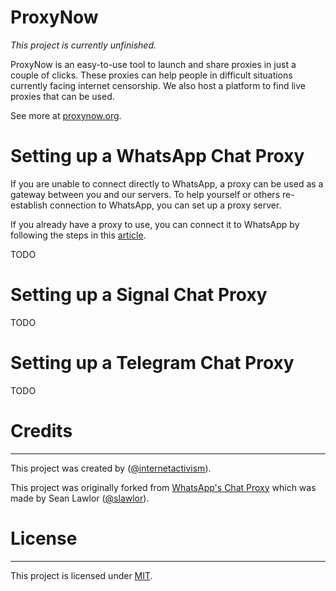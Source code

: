 # ProxyNow

_This project is currently unfinished._

ProxyNow is an easy-to-use tool to launch and share proxies in just a couple of clicks. These proxies can help people in difficult situations currently facing internet censorship. We also host a platform to find live proxies that can be used.

See more at [proxynow.org](https://proxynow.org).

# Setting up a WhatsApp Chat Proxy

If you are unable to connect directly to WhatsApp, a proxy can be used as a gateway between you and our servers. To help yourself or others re-establish connection to WhatsApp, you can set up a proxy server.

If you already have a proxy to use, you can connect it to WhatsApp by following the steps in this [article](https://faq.whatsapp.com/520504143274092).

TODO

# Setting up a Signal Chat Proxy

TODO

# Setting up a Telegram Chat Proxy

TODO

# Credits
------------

This project was created by ([@internetactivism](https://github.com/internetactivism)).

This project was originally forked from [WhatsApp's Chat Proxy](https://github.com/WhatsApp/proxy) which was made by Sean Lawlor ([@slawlor](https://github.com/slawlor)).

# License
-------

This project is licensed under [MIT](https://github.com/novifinancial/akd/blob/main/LICENSE-MIT).
